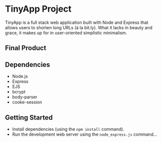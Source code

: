 # TinyApp Project

TinyApp is a full stack web application built with Node and Express that allows users to shorten long URLs (à la bit.ly). What it lacks in beauty and grace, it makes up for in user-oriented simplistic minimalism.

## Final Product

## Dependencies

- Node.js
- Express
- EJS
- bcrypt
- body-parser
- cooke-session

## Getting Started

- Install dependencies (using the `npm install` command).
- Run the development web server using the `node_express.js` command...